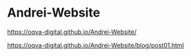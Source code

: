 # Andrei-Website
https://oqva-digital.github.io/Andrei-Website/

https://oqva-digital.github.io/Andrei-Website/blog/post01.html
